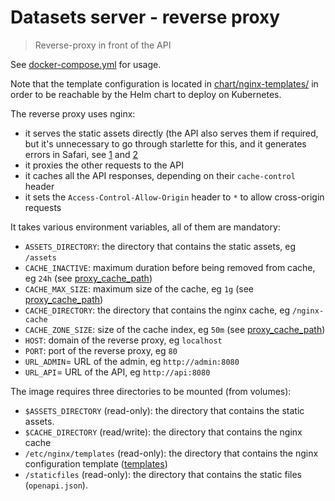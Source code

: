 # Datasets server - reverse proxy

> Reverse-proxy in front of the API

See [docker-compose.yml](../../docker-compose.yml) for usage.

Note that the template configuration is located in [chart/nginx-templates/](../../chart/nginx-templates/) in order to be reachable by the Helm chart to deploy on Kubernetes.

The reverse proxy uses nginx:

- it serves the static assets directly (the API also serves them if required, but it's unnecessary to go through starlette for this, and it generates errors in Safari, see [1](https://github.com/encode/starlette/issues/950) and [2](https://developer.apple.com/library/archive/documentation/AppleApplications/Reference/SafariWebContent/CreatingVideoforSafarioniPhone/CreatingVideoforSafarioniPhone.html#//apple_ref/doc/uid/TP40006514-SW6)
- it proxies the other requests to the API
- it caches all the API responses, depending on their `cache-control` header
- it sets the `Access-Control-Allow-Origin` header to `*` to allow cross-origin requests

It takes various environment variables, all of them are mandatory:

- `ASSETS_DIRECTORY`: the directory that contains the static assets, eg `/assets`
- `CACHE_INACTIVE`: maximum duration before being removed from cache, eg `24h` (see [proxy_cache_path](https://nginx.org/en/docs/http/ngx_http_proxy_module.html#proxy_cache_path))
- `CACHE_MAX_SIZE`: maximum size of the cache, eg `1g` (see [proxy_cache_path](https://nginx.org/en/docs/http/ngx_http_proxy_module.html#proxy_cache_path))
- `CACHE_DIRECTORY`: the directory that contains the nginx cache, eg `/nginx-cache`
- `CACHE_ZONE_SIZE`: size of the cache index, eg `50m` (see [proxy_cache_path](https://nginx.org/en/docs/http/ngx_http_proxy_module.html#proxy_cache_path))
- `HOST`: domain of the reverse proxy, eg `localhost`
- `PORT`: port of the reverse proxy, eg `80`
- `URL_ADMIN`= URL of the admin, eg `http://admin:8080`
- `URL_API`= URL of the API, eg `http://api:8080`

The image requires three directories to be mounted (from volumes):

- `$ASSETS_DIRECTORY` (read-only): the directory that contains the static assets.
- `$CACHE_DIRECTORY` (read/write): the directory that contains the nginx cache
- `/etc/nginx/templates` (read-only): the directory that contains the nginx configuration template ([templates](./templates/))
- `/staticfiles` (read-only): the directory that contains the static files (`openapi.json`).
